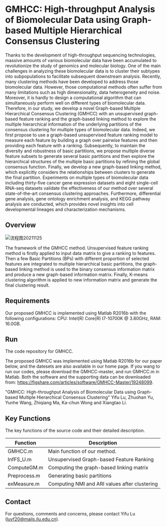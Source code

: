 # GMHCC: High-throughput Analysis of Biomolecular Data using Graph-based Multiple Hierarchical Consensus Clustering

Thanks to the development of high-throughput sequencing technologies, massive amounts of various biomolecular data have been accumulated to revolutionize the study of genomics and molecular biology. One of the main challenges in analyzing these biomolecular data is to cluster their subtypes into subpopulations to facilitate subsequent downstream analysis. Recently, many clustering methods have been developed to address those biomolecular data. However, those computational methods often suffer from many limitations such as high dimensionality, data heterogeneity and noise. Moreover, it is hardly to design a computational algorithm that can simultaneously perform well on  different types of biomolecular data. Therefore, in our study, we develop a novel Graph-based Multiple Hierarchical Consensus Clustering (GMHCC) with an unsupervised graph-based feature ranking and the graph-based linking method to explore the multiple hierarchical information of the underlying partitions of the consensus clustering for multiple types of biomolecular data. Indeed, we first propose to use a graph-based unsupervised feature ranking model to measure each feature by building a graph over pairwise features and then providing each feature with a ranking. Subsequently, to maintain the diversity and robustness of basic partitions, we propose multiple diverse feature subsets to generate several basic partitions and then explore the hierarchical structures of the multiple basic partitions by refining the global consensus function. Finally, we develop a new graph-based linking method, which explicitly considers the relationships between clusters to generate the final partition. Experiments on multiple types of biomolecular data including thirty-five cancer gene expression datasets and eight single-cell RNA-seq datasets validate the effectiveness of our method over several state-of-the-art consensus clustering approaches. Furthermore, differential gene analysis, gene ontology enrichment analysis, and KEGG pathway analysis are conducted, which provides novel insights into cell developmental lineages and characterization mechanisms.


## Overview

![流程图20211125](https://user-images.githubusercontent.com/63590729/144372052-6de732f7-0026-4001-969b-7fb04ad852f1.png)

The framework of the GMHCC method. Unsupervised feature ranking method is firstly applied to input data matrix to give a ranking to features. Then a few Basic Partitions (BPs) with different proportion of selected features are integrated to multiple hierarchical basic partitions, the graph-based linking method is used to the binary consensus information matrix and produce a new graph-based information matrix. Finally, K-means clustering algorithm is applied to new information matrix and generate the final clustering result.

## Requirements

Our proposed GMHCC is implemented using Matlab R2016b with the following configurations: CPU: Intel(R) Core(R) I7-10700K @ 3.80GHz, RAM: 16.0GB.

## Run

The code repository for GMHCC.

The  proposed  GMHCC  was implemented using Matlab R2016b for our paper below, and the datesets are also available in our home page. If you wang to run our codes, please download the GMHCC-master, and run GMHCC.m in Matlab. Both the software and the supporting data can be downloaded from: https://figshare.com/articles/software/GMHCC-Master/19248099.

"GMHCC: High-throughput Analysis of Biomolecular Data using Graph-based Multiple Hierarchical Consensus Clustering" Yifu Lu, Zhuohan Yu, Yunhe Wang, Zhiqiang Ma, Ka-chun Wong and Xiangtao Li.

## Key Functions

The key functions of the source code and their detailed description.

| Function     | Description                                   |
| ------------ | --------------------------------------------- |
| GMHCC.m      | Main function of our method.                  |
| InfFS_U.m    | Unsupervised Graph-based Feature Ranking      |
| ComputeGM.m  | Computing the graph-based linking matrix      |
| Preprocess.m | Generating basic partitions                   |
| exMeasure.m  | Computing NMI and ARI values after clustering |

## Contact

For questions, comments and concerns, please contact Yifu Lu (luyf20@mails.jlu.edu.cn).
